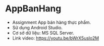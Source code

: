 # AppBanHang
- Assignment App bán hàng thực phẩm.
- Sử dụng Android Studio.
- Cơ sở dữ liệu: MS SQL Server.
- Link video: https://youtu.be/bWrX5uslo2M
